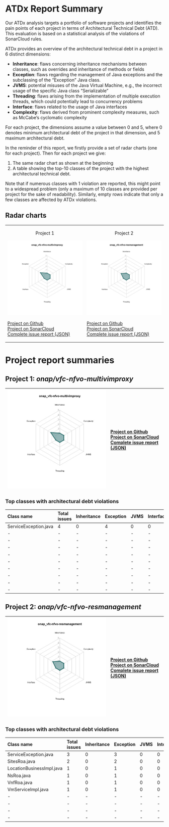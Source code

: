 # ATDx Report Summary
Our ATDx analysis targets a portfolio of software projects and identifies the pain points of each project in terms of Architectural Technical Debt (ATD). This evaluation is based on a statistical analysis of the violations of SonarCloud rules.

ATDx provides an overview of the architectural technical debt in a project  in 6 distinct dimensions:
* **Inheritance**: flaws concerning inheritance mechanisms between classes, such as overrides and inheritance of methods or fields
* **Exception**: flaws regarding the management of Java exceptions and the subclassing of the “Exception” Java class.
* **JVMS**: potential misuses of the Java Virtual Machine, e.g., the incorrect usage of the specific Java class “Serializable”
* **Threading**: flaws arising from the implementation of multiple execution threads, which could potentially lead to concurrency problems
* **Interface**: flaws related to the usage of Java interfaces
* **Complexity**: flaws derived from prominent complexity measures, such as McCabe’s cyclomatic complexity

For each project, the dimensions assume a value between 0 and 5, where 0 denotes minimum architectural debt of the project in that dimension, and 5 maximum architectural debt.

In the reminder of this report, we firstly provide a set of radar charts (one for each project). Then for each project we give:
1. The same radar chart as shown at the beginning
2. A table showing the top-10 classes of the project with the highest architectural technical debt.

Note that if numerous classes with 1 violation are reported, this might point to a widespread problem (only a maximum of 10 classes are provided per project for the sake of readability). Similarly, empty rows indicate that only a few classes are affected by ATDx violations.

## Radar charts
|||
|-|-|
|<p align="center">Project 1</p><img src="https://github.com/S2-group/ATDx_reports/blob/master/plots/onap_vfc-nfvo-multivimproxy.jpg"/> <p style="text-align:left">[Project on Github](https://github.com/onap/vfc-nfvo-multivimproxy) <br> [Project on SonarCloud ](https://sonarcloud.io/dashboard?id=onap_vfc-nfvo-multivimproxy) <br> [Complete issue report (JSON)](https://github.com/S2-group/ATDx_reports/blob/master/jsons/onap_vfc-nfvo-multivimproxy.json)</p>|<p align="center">Project 2</p><img src="https://github.com/S2-group/ATDx_reports/blob/master/plots/onap_vfc-nfvo-resmanagement.jpg"/> <p style="text-align:left">[Project on Github](https://github.com/onap/vfc-nfvo-resmanagement) <br> [Project on SonarCloud ](https://sonarcloud.io/dashboard?id=onap_vfc-nfvo-resmanagement) <br> [Complete issue report (JSON)](https://github.com/S2-group/ATDx_reports/blob/master/jsons/onap_vfc-nfvo-resmanagement.json)</p>
# Project report summaries
## Project 1: _onap/vfc-nfvo-multivimproxy_
|<img src="https://github.com/S2-group/ATDx_reports/blob/master/plots/onap_vfc-nfvo-multivimproxy.jpg"/>|<p style="text-align:left">[Project on Github](https://github.com/onap/vfc-nfvo-multivimproxy) <br> [Project on SonarCloud ](https://sonarcloud.io/dashboard?id=onap_vfc-nfvo-multivimproxy) <br> [Complete issue report (JSON)](https://github.com/S2-group/ATDx_reports/blob/master/jsons/onap_vfc-nfvo-multivimproxy.json)</p>
|-|-|
### Top classes with architectural debt violations
| Class name            | Total issues   | Inheritance   | Exception   | JVMS   | Interface   | Threading   | Complexity   | Fully qualified class name                                                                         |
|:----------------------|:---------------|:--------------|:------------|:-------|:------------|:------------|:-------------|:---------------------------------------------------------------------------------------------------|
| ServiceException.java | 4              | 0             | 4           | 0      | 0           | 0           | 0            | service/src/main/java/org/onap/vfc/nfvo/multivimproxy/common/util/restclient/ServiceException.java |
| -                     | -              | -             | -           | -      | -           | -           | -            | -                                                                                                  |
| -                     | -              | -             | -           | -      | -           | -           | -            | -                                                                                                  |
| -                     | -              | -             | -           | -      | -           | -           | -            | -                                                                                                  |
| -                     | -              | -             | -           | -      | -           | -           | -            | -                                                                                                  |
| -                     | -              | -             | -           | -      | -           | -           | -            | -                                                                                                  |
| -                     | -              | -             | -           | -      | -           | -           | -            | -                                                                                                  |
| -                     | -              | -             | -           | -      | -           | -           | -            | -                                                                                                  |
| -                     | -              | -             | -           | -      | -           | -           | -            | -                                                                                                  |
| -                     | -              | -             | -           | -      | -           | -           | -            | -                                                                                                  |

## Project 2: _onap/vfc-nfvo-resmanagement_
|<img src="https://github.com/S2-group/ATDx_reports/blob/master/plots/onap_vfc-nfvo-resmanagement.jpg"/>|<p style="text-align:left">[Project on Github](https://github.com/onap/vfc-nfvo-resmanagement) <br> [Project on SonarCloud ](https://sonarcloud.io/dashboard?id=onap_vfc-nfvo-resmanagement) <br> [Complete issue report (JSON)](https://github.com/S2-group/ATDx_reports/blob/master/jsons/onap_vfc-nfvo-resmanagement.json)</p>
|-|-|
### Top classes with architectural debt violations
| Class name                | Total issues   | Inheritance   | Exception   | JVMS   | Interface   | Threading   | Complexity   | Fully qualified class name                                                                                                 |
|:--------------------------|:---------------|:--------------|:------------|:-------|:------------|:------------|:-------------|:---------------------------------------------------------------------------------------------------------------------------|
| ServiceException.java     | 3              | 0             | 3           | 0      | 0           | 0           | 0            | ResmanagementService/service/src/main/java/org/onap/vfc/nfvo/resmanagement/common/util/restclient/ServiceException.java    |
| SitesRoa.java             | 2              | 0             | 2           | 0      | 0           | 0           | 0            | ResmanagementService/service/src/main/java/org/onap/vfc/nfvo/resmanagement/service/rest/SitesRoa.java                      |
| LocationBusinessImpl.java | 1              | 0             | 1           | 0      | 0           | 0           | 0            | ResmanagementService/service/src/main/java/org/onap/vfc/nfvo/resmanagement/service/business/impl/LocationBusinessImpl.java |
| NsRoa.java                | 1              | 0             | 1           | 0      | 0           | 0           | 0            | ResmanagementService/service/src/main/java/org/onap/vfc/nfvo/resmanagement/service/rest/NsRoa.java                         |
| VnfRoa.java               | 1              | 0             | 1           | 0      | 0           | 0           | 0            | ResmanagementService/service/src/main/java/org/onap/vfc/nfvo/resmanagement/service/rest/VnfRoa.java                        |
| VmServiceImpl.java        | 1              | 0             | 1           | 0      | 0           | 0           | 0            | ResmanagementService/service/src/main/java/org/onap/vfc/nfvo/resmanagement/service/group/impl/VmServiceImpl.java           |
| -                         | -              | -             | -           | -      | -           | -           | -            | -                                                                                                                          |
| -                         | -              | -             | -           | -      | -           | -           | -            | -                                                                                                                          |
| -                         | -              | -             | -           | -      | -           | -           | -            | -                                                                                                                          |
| -                         | -              | -             | -           | -      | -           | -           | -            | -                                                                                                                          |

